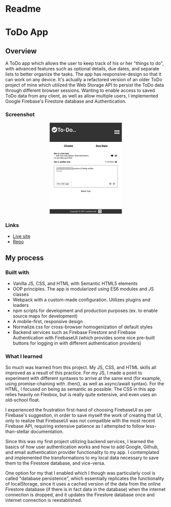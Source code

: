 # Readme
# ToDo App

## Overview

A ToDo app which allows the user to keep track of his or her "things to do", 
with advanced features such as optional details, due dates, and separate lists 
to better organize the tasks.  The app has responsive-design so that it can work
on any device.  It's actually a refactored version of an older ToDo project of 
mine which utilized the Web Storage API to persist the ToDo data through 
different browser sessions.  Wanting to enable access to saved ToDo data from any 
client, as well as allow multiple users, I implemented Google Firebase's 
Firestore database and Authentication.  


### Screenshot

<p align="center">
  <img src="./screenshot_for_readme.png" alt="screenshot of ToDo app" width="45%" height="45%">
</p>

### Links

- [Live site](https://todo-app-e225d.web.app/)
- [Repo](https://github.com/mattdimicelli/todo-firebase)

## My process

### Built with

- Vanilla JS, CSS, and HTML with Semantic HTML5 elements
- OOP principles.  The app is modularized using ES6 modules and JS classes
- Webpack with a custom-made configuration.  Utilizes plugins and loaders
- npm scripts for development and production purposes (ex. to enable source maps
for development)
- A mobile-first, responsive design
- Normalize.css for cross-browser homogenization of default styles
- Backend services such as Firebase Firestore and Firebase Authentication with 
FirebaseUI (which provides some nice pre-built buttons for logging in with different authentication providers)


### What I learned

So much was learned from this project.  My JS, CSS, and HTML skills all improved
as a result of this practice. For my JS, I made a point to experiment with different syntaxes to arrive at the same end (for example, using promise-chaining with 
.then(), as well as async/await syntax).  For the HTML, I focused on being as 
semantic as possible.  The CSS in this app relies heavily on Flexbox, but is 
really quite extensive, and even uses an old-school float.

I experienced the frustration first-hand of choosing FirebaseUI as per Firebase's suggestion, in order to save myself the work of creating that UI, only to realize
that FirebaseUI was not compatible with the most recent Firebase API, requiring 
extensive patience as I attempted to follow less-than-stellar documentation.    

Since this was my first project utilizing backend services, I learned the basics
of how user authentication works and how to add Google, Github, and email 
authentication provider functionality to my app.  I contemplated and 
implemented the transformations to my local data necessary to save them to the 
Firestore database, and vice-versa.  

One option for my that I enabled which I though was particularly cool is called
"database persistence", which essentially replicates the functionality of 
localStorage, since it uses a cached version of the data from the online Firestore database (if there is in fact data in the database) when the internet connection
is dropped, and it updates the Firestore database once and internet connection is reestablished.



